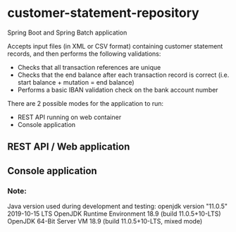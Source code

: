 # customer-statement-repository

Spring Boot and Spring Batch application

Accepts input files (in XML or CSV format) containing customer statement records, and then performs the following validations:
  - Checks that all transaction references are unique
  - Checks that the end balance after each transaction record is correct (i.e. start balance + mutation = end balance)
  - Performs a basic IBAN validation check on the bank account number

There are 2 possible modes for the application to run:
  - REST API running on web container
  - Console application

## REST API / Web application



## Console application


### Note:
Java version used during development and testing: 
  openjdk version "11.0.5" 2019-10-15 LTS
  OpenJDK Runtime Environment 18.9 (build 11.0.5+10-LTS)
  OpenJDK 64-Bit Server VM 18.9 (build 11.0.5+10-LTS, mixed mode)

